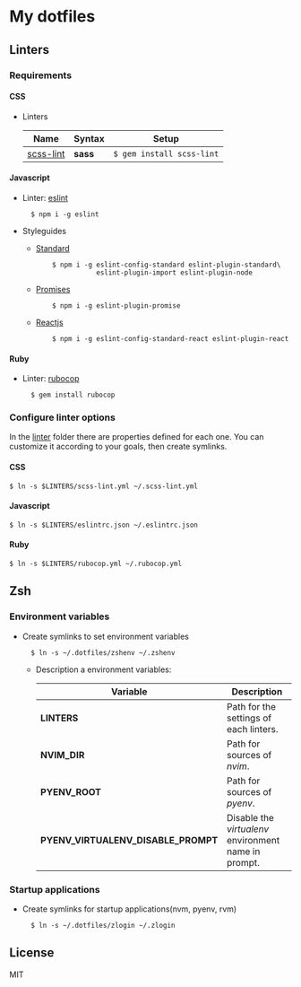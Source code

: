 My dotfiles
===========

Linters
-------

### Requirements

#### CSS

* Linters

    | Name                                              | Syntax     | Setup                     |
    |---------------------------------------------------|------------|---------------------------|
    | [scss-lint](https://github.com/brigade/scss-lint) | __sass__   | `$ gem install scss-lint` |

#### Javascript

* Linter: [eslint](http://eslint.org/)

        $ npm i -g eslint

* Styleguides

  * [Standard](https://standardjs.com)

            $ npm i -g eslint-config-standard eslint-plugin-standard\
                       eslint-plugin-import eslint-plugin-node

  * [Promises](https://github.com/xjamundx/eslint-plugin-promise)

            $ npm i -g eslint-plugin-promise

  * [Reactjs](https://github.com/yannickcr/eslint-plugin-react)

            $ npm i -g eslint-config-standard-react eslint-plugin-react

#### Ruby

* Linter: [rubocop](http://rubocop.readthedocs.io)

        $ gem install rubocop

### Configure linter options

In the [linter](./linters) folder there are properties defined for each one. You can customize it according to your goals, then create symlinks.

#### CSS

    $ ln -s $LINTERS/scss-lint.yml ~/.scss-lint.yml

#### Javascript

    $ ln -s $LINTERS/eslintrc.json ~/.eslintrc.json

#### Ruby

    $ ln -s $LINTERS/rubocop.yml ~/.rubocop.yml

Zsh
---

### Environment variables

* Create symlinks to set environment variables

        $ ln -s ~/.dotfiles/zshenv ~/.zshenv

  * Description a environment variables:

    | Variable                            | Description                                          |
    |-------------------------------------|------------------------------------------------------|
    | __LINTERS__                         | Path for the settings of each linters.               |
    | __NVIM_DIR__                        | Path for sources of _nvim_.                          |
    | __PYENV_ROOT__                      | Path for sources of _pyenv_.                         |
    | __PYENV_VIRTUALENV_DISABLE_PROMPT__ | Disable the _virtualenv_ environment name in prompt. |


### Startup applications

* Create symlinks for startup applications(nvm, pyenv, rvm)

        $ ln -s ~/.dotfiles/zlogin ~/.zlogin

License
-------

MIT
